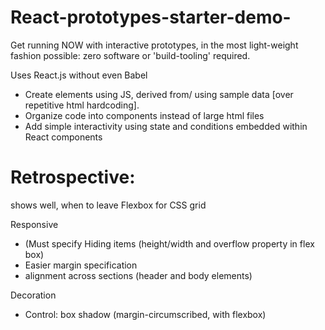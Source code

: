# React-prototypes-starter-demo-
Get running NOW with interactive prototypes, in the most light-weight fashion possible: zero software or 'build-tooling' required.

Uses React.js without even Babel

- Create elements using JS, derived from/ using sample data [over repetitive html hardcoding].
- Organize code into components instead of large html files
- Add simple interactivity using state and conditions embedded within React components

# Retrospective:
shows well, when to leave Flexbox for CSS grid

  Responsive
  - (Must specify Hiding items (height/width and overflow property in flex box) 
  - Easier margin specification
  - alignment across sections (header and body elements)

  Decoration
  - Control: box shadow (margin-circumscribed, with flexbox)
